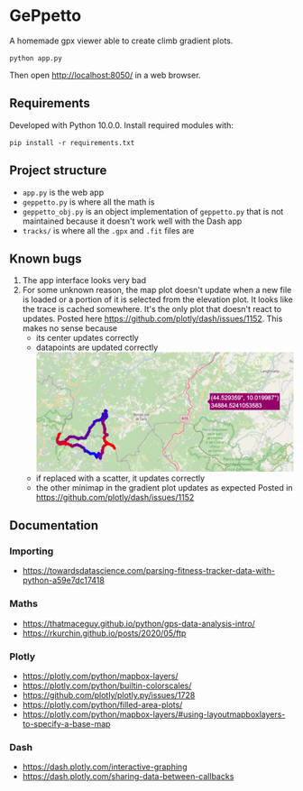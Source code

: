 # GePpetto

A homemade gpx viewer able to create climb gradient plots.

    python app.py

Then open [http://localhost:8050/](http://localhost:8050/) in a web browser.

## Requirements

Developed with Python 10.0.0. Install required modules with:

    pip install -r requirements.txt

## Project structure

* `app.py` is the web app
* `geppetto.py` is where all the math is
* `geppetto_obj.py` is an object implementation of `geppetto.py` that is not maintained because it doesn't work well
  with the Dash app
* `tracks/` is where all the `.gpx` and `.fit` files are

## Known bugs

1. The app interface looks very bad
2. For some unknown reason, the map plot doesn't update when a new file is loaded or a portion of it is selected from the
  elevation plot. It looks like the trace is cached somewhere. It's the only plot that doesn't react to updates. Posted 
  here https://github.com/plotly/dash/issues/1152. This
  makes no sense because
    * its center updates correctly
    * datapoints are updated correctly ![](docs/map_update_bug.png)
    * if replaced with a scatter, it updates correctly
    * the other minimap in the gradient plot updates as expected
   Posted in https://github.com/plotly/dash/issues/1152

## Documentation

### Importing
* https://towardsdatascience.com/parsing-fitness-tracker-data-with-python-a59e7dc17418

### Maths
* https://thatmaceguy.github.io/python/gps-data-analysis-intro/
* https://rkurchin.github.io/posts/2020/05/ftp

### Plotly
* https://plotly.com/python/mapbox-layers/
* https://plotly.com/python/builtin-colorscales/
* https://github.com/plotly/plotly.py/issues/1728
* https://plotly.com/python/filled-area-plots/
* https://plotly.com/python/mapbox-layers/#using-layoutmapboxlayers-to-specify-a-base-map

### Dash
* https://dash.plotly.com/interactive-graphing
* https://dash.plotly.com/sharing-data-between-callbacks
